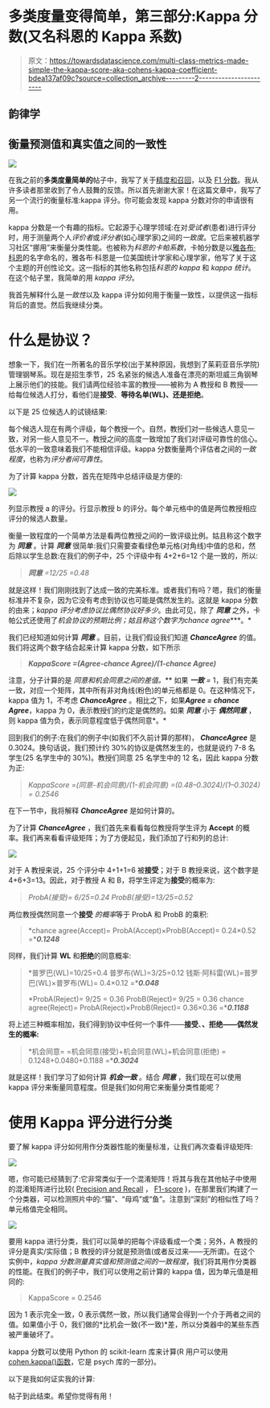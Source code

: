 # 多类度量变得简单，第三部分:Kappa 分数(又名科恩的 Kappa 系数)

> 原文：<https://towardsdatascience.com/multi-class-metrics-made-simple-the-kappa-score-aka-cohens-kappa-coefficient-bdea137af09c?source=collection_archive---------2----------------------->

## 韵律学

## 衡量预测值和真实值之间的一致性

![](img/c777629740c9f3f619a5c717f0fcda8e.png)

在我之前的**多类度量简单的**帖子中，我写了关于[精度和召回](https://www.google.com/url?sa=t&rct=j&q=&esrc=s&source=web&cd=1&cad=rja&uact=8&ved=2ahUKEwiGvcyA3bvmAhWSZt4KHZhFDf4QFjAAegQIBRAB&url=https%3A%2F%2Ftowardsdatascience.com%2Fmulti-class-metrics-made-simple-part-i-precision-and-recall-9250280bddc2&usg=AOvVaw3IZlPlxiAv7zI8t1IUB5tS)，以及 [F1 分数](/multi-class-metrics-made-simple-part-ii-the-f1-score-ebe8b2c2ca1)。我从许多读者那里收到了令人鼓舞的反馈。所以首先谢谢大家！在这篇文章中，我写了另一个流行的衡量标准:kappa 评分。你可能会发现 kappa 分数对你的申请很有用。

kappa 分数是一个有趣的指标。它起源于心理学领域:在对*受试者*(患者)进行评分时，用于测量两个人*评价者*或*评分者*(如心理学家)之间的*一致度*。它后来被机器学习社区“挪用”来衡量分类性能。也被称为*科恩的卡帕系数*，卡帕分数是以[雅各布·科恩](https://en.wikipedia.org/wiki/Jacob_Cohen_(statistician))的名字命名的，雅各布·科恩是一位美国统计学家和心理学家，他写了关于这个主题的开创性论文。这一指标的其他名称包括*科恩的 kappa* 和 *kappa 统计*。在这个帖子里，我简单的用 *kappa 评分*。

我首先解释什么是*一致性*以及 kappa 评分如何用于衡量一致性，以提供这一指标背后的直觉。然后我继续分类。

# 什么是协议？

想象一下，我们在一所著名的音乐学校(出于某种原因，我想到了茱莉亚音乐学院)管理钢琴系。现在是招生季节，25 名紧张的候选人准备在漂亮的斯坦威三角钢琴上展示他们的技能。我们请两位经验丰富的教授——被称为 A 教授和 B 教授——给每位候选人打分，看他们是**接受**、**等待名单(WL)、**还是**拒绝**。

以下是 25 位候选人的试镜结果:

每个候选人现在有两个评级，每个教授一个。自然，教授们对一些候选人意见一致，对另一些人意见不一。教授之间的高度一致增加了我们对评级可靠性的信心。低水平的一致意味着我们不能相信评级。kappa 分数衡量两个评估者之间的*一致程度*，也称为*评分者间可靠性*。

为了计算 kappa 分数，首先在矩阵中总结评级是方便的:

![](img/85eb84673fd347470e45258b18eadb08.png)

列显示教授 a 的评分。行显示教授 b 的评分。每个单元格中的值是两位教授相应评分的候选人数量。

衡量一致程度的一个简单方法是看两位教授之间的一致评级比例。姑且称这个数字为 ***同意*** 。计算 ***同意*** 很简单:我们只需要查看绿色单元格(对角线)中值的总和，然后除以学生总数:在我们的例子中，25 个评级中有 4+2+6=12 个是一致的，所以:

> ***同意*** *=12/25 =0.48*

就是这样！我们刚刚找到了达成一致的完美标准。或者我们有吗？嗯，我们的衡量标准并不复杂，因为它没有考虑到协议也可能是偶然发生的。这就是 kappa 分数的由来；*kappa 评分考虑协议比偶然协议好多少*。由此可见，除了 ***同意*** 之外，卡帕公式还使用了*机会协议的预期比例；*姑且称这个数字为***chance agree****。*

我们已经知道如何计算 ***同意*** 。目前，让我们假设我们知道 ***ChanceAgree*** 的值。我们将这两个数字结合起来计算 kappa 分数，如下所示

> ***KappaScore =(Agree-chance Agree)/(1-chance Agree)***

注意，分子计算的是 ***同意*和*机会同意之间的差值。*** 如果 ***一致*** *=* 1，我们有完美一致，对应一个矩阵，其中所有非对角线(粉色)的单元格都是 0。在这种情况下，kappa 值为 1，不考虑 ***ChanceAgree*** 。相比之下，如果***Agree = chance Agree***，kappa 为 0，表示教授们的约定是偶然的。如果 ***同意*** 小于 ***偶然同意*** ，则 kappa 值为负，表示同意程度低于偶然同意*。*

回到我们的例子:在我们的例子中(如我们不久前计算的那样)， ***ChanceAgree*** 是 0.3024。换句话说，我们预计约 30%的协议是偶然发生的，也就是说约 7-8 名学生(25 名学生中的 30%)。教授们同意 25 名学生中的 12 名，因此 kappa 分数为正:

> *KappaScore =(同意-机会同意)/(1-机会同意)
> =(0.48–0.3024)/(1–0.3024)
> = 0.2546*

在下一节中，我将解释 ***ChanceAgree*** 是如何计算的。

为了计算 ***ChanceAgree*** ，我们首先来看看每位教授将学生评为 **Accept** 的概率。我们再来看看评级矩阵；为了方便起见，我们添加了行和列的总计:

![](img/ab4cf008209989b6adc57fd48ccd92b7.png)

对于 A 教授来说，25 个评分中 4+1+1=6 被**接受**；对于 B 教授来说，这个数字是 4+6+3=13。因此，对于教授 A 和 B，将学生评定为**接受**的概率为:

> *ProbA(接受)= 6/25=0.24
> ProbB(接受)=13/25=0.52*

两位教授偶然同意一个**接受** *的概率*等于 ProbA 和 ProbB 的乘积:

> *chance agree(Accept)= ProbA(Accept)×ProbB(Accept)= 0.24×0.52 =****0.1248***

同样，我们计算 **WL** 和**拒绝**的同意概率:

> *普罗巴(WL)=10/25=0.4
> 普罗布(WL)=3/25=0.12
> 钱斯·阿科雷(WL)=普罗巴(WL)×普罗布(WL)= 0.4×0.12 =****0.048***
> 
> *ProbA(Reject)= 9/25 = 0.36
> ProbB(Reject)= 9/25 = 0.36
> chance agree(Reject)= ProbA(Reject)×ProbB(Reject)= 0.36×0.36 =****0.1188***

将上述三种概率相加，我们得到协议中任何一个事件——**接受**、**、**拒绝**——偶然发生的概率:**

> *机会同意=
> =机会同意(接受)+机会同意(WL)+机会同意(拒绝)
> = 0.1248+0.0480+0.1188 =****0.3024***

就是这样！我们学习了如何计算 ***机会一致*** 。结合 ***同意*** ，我们现在可以使用 kappa 评分来衡量同意程度。但是我们如何用它来衡量分类性能呢？

# 使用 Kappa 评分进行分类

要了解 kappa 评分如何用作分类器性能的衡量标准，让我们再次查看评级矩阵:

![](img/76ec668e42db5c660c3c2ffe574c1e47.png)

嗯，你可能已经猜到了:它非常类似于一个混淆矩阵！将其与我在其他帖子中使用的混淆矩阵进行比较( [Precision and Recall](https://medium.com/@shmueli/multi-class-metrics-made-simple-part-i-precision-and-recall-9250280bddc2) ， [F1-score](/multi-class-metrics-made-simple-part-ii-the-f1-score-ebe8b2c2ca1) )，在那里我们构建了一个分类器，可以检测照片中的:“猫”、“母鸡”或“鱼”。注意到“深刻”的相似性了吗？单元格值完全相同。

![](img/8b0202518b215de9f74da77be2dea44a.png)

要用 kappa 进行分类，我们可以简单的把每个评级看成一个类；另外，A 教授的评分是真实/实际值；B 教授的评分就是预测值(或者反过来——无所谓)。在这个实例中，*kappa 分数测量真实值和预测值之间的一致程度*，我们将其用作分类器的性能。在我们的例子中，我们可以使用之前计算的 kappa 值，因为单元值是相同的:

> KappaScore = 0.2546

因为 1 表示完全一致，0 表示偶然一致，所以我们通常会得到一个介于两者之间的值。如果值小于 0，我们做的*比机会一致(不一致)*差，所以分类器中的某些东西被严重破坏了。

kappa 分数可以使用 Python 的 scikit-learn 库来计算(R 用户可以使用 [cohen.kappa()函数](https://www.rdocumentation.org/packages/psych/versions/1.8.12/topics/cohen.kappa)，它是 psych 库的一部分)。

以下是我如何证实我的计算:

帖子到此结束。希望你觉得有用！